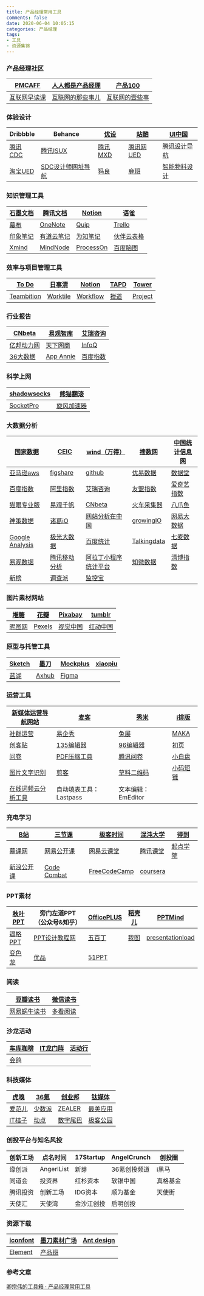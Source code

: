 ```yaml
---
title: 产品经理常用工具
comments: false
date: 2020-06-04 10:05:15
categories: 产品经理
tags:
- 工具
- 资源集锦
---
```


### 产品经理社区

| [PMCAFF](http://www.pmcaff.com/site/feed) | [人人都是产品经理](http://www.woshipm.com/)   | [产品100](http://www.chanpin100.com/)      |
| ----------------------------------------- | --------------------------------------------- | ------------------------------------------ |
| [互联网早读课](https://www.zaodula.com/)  | [互联网的那些事儿](http://www.alibuybuy.com/) | [互联网的壹些事](http://www.yixieshi.com/) |

<!-- more -->



### 体验设计

|Dribbble                                                                |Behance                                                                 |[优设](http://www.uisdc.com/)                                           |[站酷](http://www.zcool.com.cn/)                                         |[UI中国](https://www.ui.cn/)                                              |
| ---- | ---- | ---- | ---- | ---- |
|[腾讯CDC](http://cdc.tencent.com/)                                       |[腾讯ISUX](http://isux.tencent.com/)                                     |[腾讯MXD](https://mxd.tencent.com/)                                     |[腾讯网UED](http://ued.qq.com/)                                           |[腾讯设计导航](https://idesign.qq.com/#!index/feed)                       |
|[淘宝UED](https://fed.taobao.org/)                                      |[SDC设计师⽹址导航](https://hao.uisdc.com/)                               |[犸良](https://design.alipay.com/emotion)                                |[鹿班](https://luban.aliyun.com/)                                       |[智能物料设计](https://chitu.alipay.com/)                                  |

### 知识管理工具

| [石墨文档](https://shimo.im/dashboard/used) | [腾讯文档](https://docs.qq.com/desktop/)                | [Notion](https://www.notion.so/)        | [语雀](https://www.yuque.com/dashboard) |
| ------------------------------------------- | ------------------------------------------------------- | --------------------------------------- | --------------------------------------- |
| [幕布](https://mubu.com/login?next=/list)   | [OneNote](https://www.onenote.com/signin?wdorigin=ondc) | [Quip](https://quip.com/)               | [Trello](https://trello.com/)           |
| [印象笔记](https://www.yinxiang.com/)       | [有道云笔记](http://note.youdao.com/)                   | [为知笔记](https://www.wiz.cn/zh-cn)    | [伙伴云表格](https://www.huoban.com/)   |
| [Xmind](https://www.xmind.cn/)              | [MindNode](https://mindnode.com/)                       | [ProcessOn](https://www.processon.com/) | [百度脑图](https://naotu.baidu.com/)    |

### 效率与项目管理工具

|[To Do](https://to-do.live.com/tasks/)                                    |[日事清](https://www.rishiqing.com/app/todo)                             |[Notion](https://www.notion.so/)                                         |[TAPD](https://www.tapd.cn/)                                            |[Tower](https://tower.im/)                                              |
| ---- | ---- | ---- | ---- | ---- |
|[Teambition](https://www.teambition.com/)                               |[Worktile](https://worktile.com/)                                       |[Workflow](http://www.workflow.is/)                                     |[禅道](https://www.zentao.net/)                                          |[Project](https://www.microsoft.com/)                                    |

### 行业报告

| [CNbeta](http://www.cnbeta.com/)                                       | [易观智库](http://www.analysys.cn/)                                      | [艾瑞咨询](http://www.iresearch.com.cn/)                                  |
| ---- | ---- | ---- |
| [亿邦动力网](http://www.ebrun.com/)                                     | [天下网商](http://www.iwshang.com/Home.html)                            | [InfoQ](http://www.infoq.com/cn/)                                       |
| [36大数据](http://www.36dsj.com/)                                       | [App Annie](http://www.199it.com/archives/tag/app-annie)               | [百度指数](http://index.baidu.com/)                                     |

### 科学上网

| [shadowsocks](https://shadowsocks.nu/)                    | [熊猫翻滚](https://pandafan.zone/dashboard/236072) |
| ---------------------------------------------- | --------------------------------------------------- |
| [SocketPro](https://www.socketpro.net/zh/home) | [旋风加速器](https://www.bpq0aozi.com/android.html)                                                                                                           |

### 大数据分析

| [国家数据](http://data.stats.gov.cn/index.htm)               | [CEIC](http://www.ceicdata.com/zh-hans)  | [wind（万得）](http://www.wind.com.cn/)                      | [搜数网](http://www.soshoo.com/)            | [中国统计信息网](http://www.tjcn.org/) |
| ------------------------------------------------------------ | ---------------------------------------- | ------------------------------------------------------------ | ------------------------------------------- | -------------------------------------- |
| [亚马逊aws](http://aws.amazon.com/cn/datasets/?nc1=h_ls)     | [figshare](https://figshare.com/)        | [github](https://github.com/awesomedata/awesome-public-datasets) | [优易数据](http://www.youedata.com/)        | [数据堂](http://www.datatang.com/)     |
| [百度指数](http://index.baidu.com/)                          | [阿里指数](https://alizs.taobao.com/)    | [艾瑞咨询](http://www.iresearch.com.cn/)                     | [友盟指数](http://www.umeng.com/)           | [爱奇艺指数](http://index.iqiyi.com/)  |
| [猫眼专业版](http://piaofang.maoyan.com/)                    | [易观千帆](https://qianfan.analysys.cn/) | [CNbeta](https://www.cnbeta.com/)                            | [火车采集器](http://www.locoy.com/)         | [八爪鱼](http://www.bazhuayu.com/)     |
| [神策数据](https://www.sensorsdata.cn/auto)                  | [诸葛iO](https://zhugeio.com/)           | [网站分析在中国](http://www.chinawebanalytics.cn/)           | [growingIO](https://www.growingio.com/)     | [网易大数据](https://bigdata.163.com/) |
| [Google Analysis](https://analytics.google.com/analytics/web/provision/#/provision) | [极光大数据](https://www.jiguang.cn/)    | [百度统计](https://tongji.baidu.com/web/welcome/login)       | [Talkingdata](https://www.talkingdata.com/) | [七麦数据](https://www.qimai.cn/)      |
| [易观数据](https://www.analysys.cn/)                         | [腾讯移动分析](https://mta.qq.com/)      | [阿拉丁小程序统计平台](https://tj.aldwx.com/)                | [知微数据](http://www.zhiweidata.com/)      | [清博指数](http://www.gsdata.cn/)      |
| [新榜](https://www.newrank.cn/)                              | [调查派](https://www.diaochapai.com/)    | [监控宝](https://www.jiankongbao.com/)                       |                                             |                                        |

### 图片素材网站

| [堆糖](http://www.duitang.com/)           | [花瓣](http://huaban.com/)              | [Pixabay](https://pixabay.com/)  | [tumblr](https://www.tumblr.com/register/follow/gif) |
| ----------------------------------------- | --------------------------------------- | -------------------------------- | ---------------------------------------------------- |
| [昵图网](http://www.nipic.com/index.html) | [Pexels](https://www.pexels.com/zh-cn/) | [视觉中国](https://www.vcg.com/) | [红动中国](http://www.redocn.com/)                   |

### 原型与托管工具

| [Sketch](https://www.sketchapp.com/) | [墨刀](https://free.modao.cc/)           | [Mockplus](https://www.mockplus.cn/)        | [xiaopiu](https://www.xiaopiu.com/) |
| ------------------------------------ | ---------------------------------------- | ------------------------------------------- | ----------------------------------- |
| [蓝湖](https://lanhuapp.com/?home)   | [Axhub](https://axhub.im/desktop/recent) | [Figma](https://www.figma.com/files/recent) |                                     |

### 运营工具

| [新媒体运营导航网站](https://www.kaolamedia.com/)            | [麦客](http://www.mikecrm.com/)         | [秀米](http://xiumi.us/)             | [i排版](http://ipaiban.com/bianji)    |
| ------------------------------------------------------------ | --------------------------------------- | ------------------------------------ | ------------------------------------- |
| [社群运营](http://www.grouplus.cn/)                          | [易企秀](http://www.eqxiu.com/)         | [兔展](https://www.rabbitpre.com/)   | [MAKA](http://maka.im/)               |
| [创客贴](https://www.chuangkit.com/)                         | [135编辑器](https://www.135editor.com/) | [96编辑器](https://bj.96weixin.com/) | [初页](http://www.ichuye.cn/)         |
| [问卷](http://www.wenjuan.com/new)                           | [PDF压缩工具](https://smallpdf.com/cn)  | [腾讯问卷](https://wj.qq.com/)       | [小白盘](https://www.xiaobaipan.com/) |
| [图片文字识别](https://lb1.binzc.com/h5/superocr/login)      | [剪客](http://www.vjianke.com/)         | [草料二维码](http://cli.im/deqr)     | [小码短链](https://xiaomark.com/)     |
| [在线词频云分析工具](http://www.picdata.cn/picdata/index.php#) | 自动填表工具：Lastpass                  | 文本编辑：EmEditor                   |                                       |

### 充电学习

|[B站](https://www.bilibili.com/)                                        |[三节课](https://www.sanjieke.cn/)                                       |[极客时间](https://time.geekbang.org/column/article/13170)               |[混沌大学](https://www.hundun.cn/)                                        |[得到](https://www.igetget.com/)                                        |
| ---- | ---- | ---- | ---- | ---- |
|[慕课网](https://www.imooc.com/)                                         |[网易公开课](https://open.163.com/cuvocw/)                                |[网易云课堂](https://study.163.com/)                                     |[腾讯课堂](https://ke.qq.com/)                                           |[起点学院](https://www.qidianla.com/)                                      |
|[新浪公开课](http://open.sina.com.cn/)                                    |[ Code Combat](https://discourse.codecombat.com/)                       |[FreeCodeCamp](https://learn.freecodecamp.one/)                         |[coursera](https://www.coursera.org/)                                   |                                                                        |

### PPT素材

|[秋叶PPT](https://study.qiuyeppt.com/?utm=ppt_brand_1)                   |旁门左道PPT（公众号&知乎）                                                  |[OfficePLUS](http://office.msn.com.cn/Template/Home.shtml)                |[稻壳儿](http://www.docer.com/)                                           |[PPTMind](http://www.pptmind.com/my?updated=true)                       |
| ---- | ---- | ---- | ---- | ---- |
|[逼格PPT](http://www.tretars.com/)                                       |[PPT设计教程网](http://www.pptfans.cn/)                                   |[五百丁](http://www.500d.me/)                                            |[我图](http://www.ooopic.com/)                                          |[presentationload](http://www.presentationload.com/)                     |
|[变色龙](https://www.ppt20.com/)                                         |[优品](http://www.ypppt.com/)                                           |[51PPT](http://www.51pptmoban.com/)                                     |                                                                        |                                                                        |

### 阅读

|[豆瓣读书](https://book.douban.com/)                                      |[微信读书](https://weread.qq.com/)                                       |
| ---- | ---- |
|[网易蜗牛读书](https://du.163.com/)                                       |[多看阅读](http://www.duokan.com/)                                        |

### 沙龙活动

| [车库咖啡](http://www.chekucafe.com/)        | [IT龙门阵](http://www.techweb.com.cn/lmz/) | [活动行](https://www.huodongxing.com/) |
| -------------------------------------------- | ------------------------------------------ | -------------------------------------- |
| [会鸽](https://www.eventdove.com/index.html) |                                            |                                        |

### 科技媒体

| [虎嗅](https://www.huxiu.com/)    | [36氪](https://36kr.com/)       | [创业邦](http://www.demo8.com/)    | [钛媒体](https://www.tmtpost.com/)   |
| --------------------------------- | ------------------------------- | ---------------------------------- | ------------------------------------ |
| [爱范儿](https://www.ifanr.com/)  | [少数派](https://sspai.com/)    | [ZEALER](https://www.zealer.com/)  | [最美应用](http://zuimeia.com/)      |
| [IT桔子](https://www.itjuzi.com/) | [动点](http://cn.technode.com/) | [数字尾巴](https://www.dgtle.com/) | [极客公园](http://www.geekpark.net/) |

### 创投平台与知名风投

|创新工场                                                                  |点名时间                                                                  |17Startup                                                                |AngelCrunch                                                             |创投圈                                                                    |
| ---- | ---- | ---- | ---- | ---- |
|缘创派                                                                   |AngerlList                                                                |新芽                                                                  |36氪创投频道                                                             |i黑马                                                                    |
|同道会                                                                   |投资界                                                                    |红杉资本                                                                 |软银中国                                                                  |真格基金                                                                  |
|腾讯投资                                                                  |创新工场                                                                  |IDG资本                                                                  |顺为基金                                                                 |天使街                                                                    |
|天使汇                                                                   |天使湾                                                                   |金沙江创投                                                                |启明创投                                                                 |                                                                        |

### 资源下载

|[iconfont](http://www.iconfont.cn/)                                      |[墨刀素材广场](https://modao.cc/square/mtk9b0z2zw5vezru)                   |[Ant design](https://ant.design/index-cn)                                |
| ---- | ---- | ---- |
|[Element](https://element.eleme.cn/#/zh-CN/component/tree)               |[产品班](http://www.chanpinban.com/downloads/)                            |

### 参考文章

[卿宗伟的工具箱 · 产品经理常用工具](https://shimo.im/docs/YcPyRp6c8YKvRTv8/read)